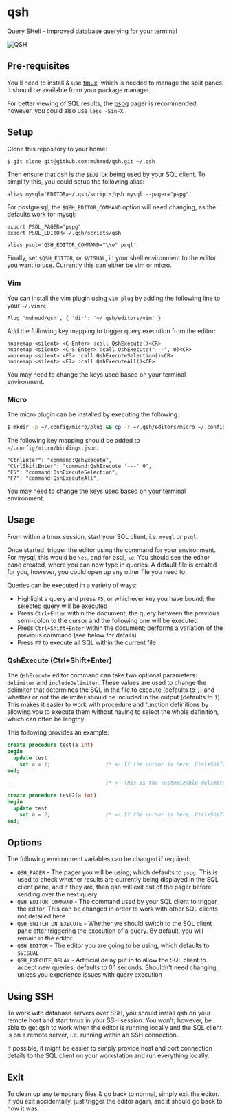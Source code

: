 # qsh
Query SHell - improved database querying for your terminal

![QSH](https://github.com/muhmud/qsh/blob/main/images/qsh.png)

## Pre-requisites

You'll need to install & use [tmux](https://github.com/tmux/tmux), which is needed to manage the split panes. It should be available from your package manager.

For better viewing of SQL results, the [pspg](https://github.com/okbob/pspg) pager is recommended, however, you could also use `less -SinFX`.

## Setup

Clone this repository to your home:

```bash
$ git clone git@github.com:muhmud/qsh.git ~/.qsh
```

Then ensure that qsh is the `$EDITOR` being used by your SQL client. To simplify this, you could setup the following alias:

```
alias mysql='EDITOR=~/.qsh/scripts/qsh mysql --pager="pspg"'
```

For postgresql, the `$QSH_EDITOR_COMMAND` option will need changing, as the defaults work for mysql:

```
export PSQL_PAGER="pspg"
export PSQL_EDITOR=~/.qsh/scripts/qsh

alias psql='QSH_EDITOR_COMMAND="\\e" psql'
```

Finally, set `$QSH_EDITOR`, or `$VISUAL`, in your shell environment to the editor you want to use. Currently this can either be vim or [micro](https://micro-editor.github.io).

### Vim

You can install the vim plugin using `vim-plug` by adding the following line to your `~/.vimrc`:

```
Plug 'muhmud/qsh', { 'dir': '~/.qsh/editors/vim' }
```

Add the following key mapping to trigger query execution from the editor:

```
nnoremap <silent> <C-Enter> :call QshExecute()<CR>
nnoremap <silent> <C-S-Enter> :call QshExecute("---", 0)<CR>
vnoremap <silent> <F5> :call QshExecuteSelection()<CR>
nnoremap <silent> <F7> :call QshExecuteAll()<CR>
```

You may need to change the keys used based on your terminal environment.

### Micro

The micro plugin can be installed by executing the following:

```bash
$ mkdir -p ~/.config/micro/plug && cp -r ~/.qsh/editors/micro ~/.config/micro/plug/qsh
```

The following key mapping should be added to `~/.config/micro/bindings.json`:

```
"CtrlEnter": "command:QshExecute",
"CtrlShiftEnter": "command:QshExecute '---' 0",
"F5": "command:QshExecuteSelection",
"F7": "command:QshExecuteAll",
```

You may need to change the keys used based on your terminal environment.

## Usage

From within a tmux session, start your SQL client, i.e. `mysql` or `psql`.

Once started, trigger the editor using the command for your environment. For mysql, this would be `\e;`, and for psql, `\e`. You should see the editor pane created, where you can now type in queries. A default file is created for you, however, you could open up any other file you need to.

Queries can be executed in a variety of ways:

* Highlight a query and press `F5`, or whichever key you have bound; the selected query will be executed
* Press `Ctrl+Enter` within the document; the query between the previous semi-colon to the cursor and the following one will be executed
* Press `Ctrl+Shift+Enter` within the document; performs a variation of the previous command (see below for details)
* Press `F7` to execute all SQL within the current file

### QshExecute (Ctrl+Shift+Enter)

The `QshExecute` editor command can take two optional parameters: `delimiter` and `includeDelimiter`. These values are used to change the delimiter that determines the SQL in the file to execute (defaults to `;`) and whether or not the delimiter should be included in the output (defaults to `1`). This makes it easier to work with procedure and function definitions by allowing you to execute them without having to select the whole definition, which can often be lengthy.

This following provides an example:

```sql
create procedure test(a int)
begin
  update test
    set a = 1;                  /* <- If the cursor is here, Ctrl+Shift+Enter will create procedure test only */
end;

---                             /* <- This is the customizable delimiter defined in the key binding */

create procedure test2(a int)
begin
  update test
    set a = 2;                  /* <- If the cursor is here, Ctrl+Shift+Enter will create procedure test2 only */
end;
```

## Options

The following environment variables can be changed if required:

* `QSH_PAGER` - The pager you will be using, which defaults to `pspg`. This is used to check whether results are currently being displayed in the SQL client pane, and if they are, then qsh will exit out of the pager before sending over the next query
* `QSH_EDITOR_COMMAND` - The command used by your SQL client to trigger the editor. This can be changed in order to work with other SQL clients not detailed here
* `QSH_SWITCH_ON_EXECUTE` - Whether we should switch to the SQL client pane after triggering the execution of a query. By default, you will remain in the editor
* `QSH_EDITOR` - The editor you are going to be using, which defaults to `$VISUAL`
* `QSH_EXECUTE_DELAY` - Artificial delay put in to allow the SQL client to accept new queries; defaults to 0.1 seconds. Shouldn't need changing, unless you experience issues with query execution

## Using SSH

To work with database servers over SSH, you should install qsh on your remote host and start tmux in your SSH session. You won't, however, be able to get qsh to work when the editor is running locally and the SQL client is on a remote server, i.e. running within an SSH connection.

If possible, it might be easier to simply provide host and port connection details to the SQL client on your workstation and run everything locally.

## Exit

To clean up any temporary files & go back to normal, simply exit the editor. If you exit accidentally, just trigger the editor again, and it should go back to how it was.



